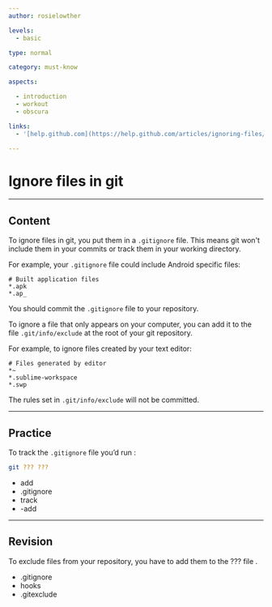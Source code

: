 ```yaml
---
author: rosielowther

levels:
  - basic

type: normal

category: must-know

aspects:

  - introduction
  - workout
  - obscura

links:
  - '[help.github.com](https://help.github.com/articles/ignoring-files/){website}'

---
```

# Ignore files in git

---
## Content

To ignore files in git, you put them in a `.gitignore` file. This means git won't include them in your commits or track them in your working directory.

For example, your `.gitignore` file could include Android specific files:
```
# Built application files
*.apk
*.ap_
```

You should commit the `.gitignore` file to your repository.

To ignore a file that only appears on your computer, you can add it to the file `.git/info/exclude` at the root of your git repository.

For example, to ignore files created by your text editor:
```
# Files generated by editor
*~
*.sublime-workspace
*.swp
```
The rules set in `.git/info/exclude` will not be committed.

---
## Practice

To track the `.gitignore` file you’d run :
```bash
git ??? ???
```
* add
* .gitignore
* track
* -add

---
## Revision

To exclude files from your repository, you have to add them to the ??? file .

* .gitignore
* hooks
* .gitexclude
 
 
